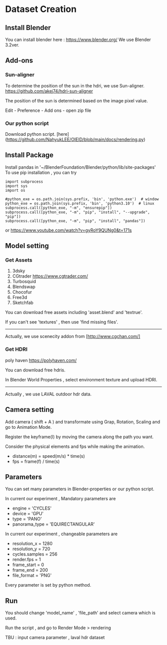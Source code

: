# Dataset Creation

## Install Blender
You can install blender here : 
https://www.blender.org/
We use Blender 3.2ver.


## Add-ons
### Sun-aligner
To determine the position of the sun in the hdri, we use Sun-aligner. 
https://github.com/akej74/hdri-sun-aligner 

The position of the sun is determined based on the image pixel value.

Edit - Preference - Add ons - open zip file

### Our python script
Download python script. [here] (https://github.com/NahyukLEE/OIEID/blob/main/docs/rendering.py)



## Install Package
Install pandas in '~/BlenderFoundation/Blender/python/lib/site-packages'
To use pip installation , you can try
```
import subprocess
import sys
import os

#python_exe = os.path.join(sys.prefix, 'bin', 'python.exe')  # window
python_exe = os.path.join(sys.prefix, 'bin', 'python3.10')  # linux
subprocess.call([python_exe, "-m", "ensurepip"])
subprocess.call([python_exe, "-m", "pip", "install", "--upgrade", "pip"])
subprocess.call([python_exe, "-m", "pip", "install", "pandas"])
```
or
https://www.youtube.com/watch?v=gyRoY9QUNg0&t=171s


## Model setting
### Get Assets
1. 3dsky
2. CGtrader https://www.cgtrader.com/
3. Turbosquid
4. Blendswap
5. Chocofur
6. Free3d
7. Sketchfab

You can download free assets including 'asset.blend' and 'textrue'.

If you can't see 'textures' , then use 'find missing files'. 


---
Actually, we use scenecity addon from [http://www.cgchan.com/]


### Get HDRI
poly haven https://polyhaven.com/

You can download free hdris.

In Blender World Properties , select environment texture and upload HDRI.

--- 
Actually , we use LAVAL outdoor hdr data.


## Camera setting
Add camera ( shift + A ) and transformate using Grap, Rotation, Scaling and go to Animation Mode.

Register the keyframe(I) by moving the camera along the path you want.

Consider the physical elements and fps while making the animation.
- distance(m) = speed(m/s) * time(s)
- fps = frame(f) / time(s)



## Parameters

You can set many parameters in Blender-properties or our python script.

In current our experiment , Mandatory parameters are

- engine = 'CYCLES'
- device = 'GPU'
- type = 'PANO'
- panorama_type = 'EQUIRECTANGULAR'

In current our experiment , changeable parameters are

- resolution_x = 1280
- resolution_y = 720 
- cycles.samples = 256
- render.fps = 1
- frame_start = 0
- frame_end = 200
- file_format = 'PNG'

Every parameter is set by python method.



## Run

You should change 'model_name' , 'file_path' and select camera which is used.

Run the script , and go to Render Mode > rendering




TBU : input camera parameter , laval hdr dataset  




